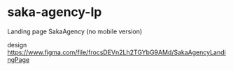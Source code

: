 # saka-agency-lp
Landing page SakaAgency (no mobile version)

design https://www.figma.com/file/frocsDEVn2Lh2TGYbG9AMd/SakaAgencyLandingPage
